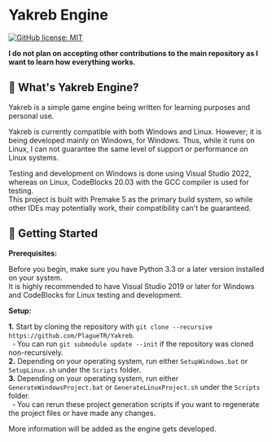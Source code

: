 # Yakreb Engine

[![GitHub license: MIT](https://img.shields.io/badge/license-MIT%20License-green)](https://raw.githubusercontent.com/PlagueTR/Yakreb/main/LICENSE)

**I do not plan on accepting other contributions to the main repository as I want to learn how everything works.**

## 📖 What's Yakreb Engine?

Yakreb is a simple game engine being written for learning purposes and personal use.

Yakreb is currently compatible with both Windows and Linux. However; it is being developed mainly on Windows, for Windows. Thus, while it runs on Linux, I can not guarantee the same level of support or performance on Linux systems.

Testing and development on Windows is done using Visual Studio 2022, whereas on Linux, CodeBlocks 20.03 with the GCC compiler is used for testing.<br>
This project is built with Premake 5 as the primary build system, so while other IDEs may potentially work, their compatibility can't be guaranteed.

## 📖 Getting Started

**Prerequisites:**

Before you begin, make sure you have Python 3.3 or a later version installed on your system.<br>
It is highly recommended to have Visual Studio 2019 or later for Windows and CodeBlocks for Linux testing and development.

**Setup:**

**1.** Start by cloning the repository with `git clone --recursive https://github.com/PlagueTR/Yakreb`.<br>
&nbsp;    ▫ You can run `git submodule update --init` if the repository was cloned non-recursively.<br>
**2.** Depending on your operating system, run either `SetupWindows.bat` or `SetupLinux.sh` under the `Scripts` folder.<br>
**3.** Depending on your operating system, run either `GenerateWindowsProject.bat` or `GenerateLinuxProject.sh` under the `Scripts` folder.<br>
&nbsp;    ▫ You can rerun these project generation scripts if you want to regenerate the project files or have made any changes.

More information will be added as the engine gets developed.
